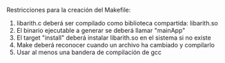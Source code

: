 Restricciones para la creación del Makefile:

1. libarith.c deberá ser compilado como biblioteca compartida: libarith.so
2. El binario ejecutable a generar se deberá llamar "mainApp"
3. El target "install" deberá instalar libarith.so en el sistema si no existe
4. Make deberá reconocer cuando un archivo ha cambiado y compilarlo
5. Usar al menos una bandera de compilación de gcc

